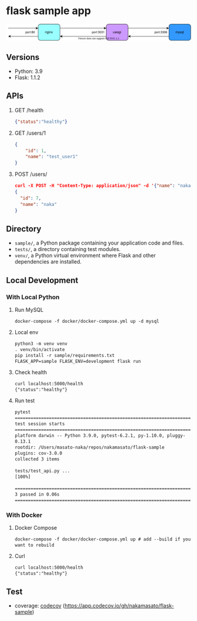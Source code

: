 # flask sample app

![](diagram.drawio.svg)

## Versions
- Python: 3.9
- Flask: 1.1.2
## APIs

1. GET /health
    ```json
    {"status":"healthy"}
    ```
1. GET /users/1
    ```json
    {
        "id": 1,
        "name": "test_user1"
    }
    ```
1. POST /users/
    ```json
    curl -X POST -H "Content-Type: application/json" -d '{"name": "naka", "email": "naka@example.com"}' localhost:5000/users
    {
      "id": 7,
      "name": "naka"
    }
    ```

## Directory

- `sample/`, a Python package containing your application code and files.
- `tests/`, a directory containing test modules.
- `venv/`, a Python virtual environment where Flask and other dependencies are installed.
## Local Development

### With Local Python

1. Run MySQL

    ```
    docker-compose -f docker/docker-compose.yml up -d mysql
    ```

1. Local env

    ```
    python3 -m venv venv
    . venv/bin/activate
    pip install -r sample/requirements.txt
    FLASK_APP=sample FLASK_ENV=development flask run
    ```

1. Check health

    ```
    curl localhost:5000/health
    {"status":"healthy"}
    ```

1. Run test

    ```
    pytest
    ========================================================================================== test session starts ==========================================================================================
    platform darwin -- Python 3.9.0, pytest-6.2.1, py-1.10.0, pluggy-0.13.1
    rootdir: /Users/masato-naka/repos/nakamasato/flask-sample
    plugins: cov-3.0.0
    collected 3 items

    tests/test_api.py ...                                                                                                                                                                             [100%]

    =========================================================================================== 3 passed in 0.06s ===========================================================================================
    ```
### With Docker

1. Docker Compose

    ```
    docker-compose -f docker/docker-compose.yml up # add --build if you want to rebuild
    ```

1. Curl

    ```
    curl localhost:5000/health
    {"status":"healthy"}
    ```

## Test

- coverage: [codecov](https://app.codecov.io/) (https://app.codecov.io/gh/nakamasato/flask-sample)
